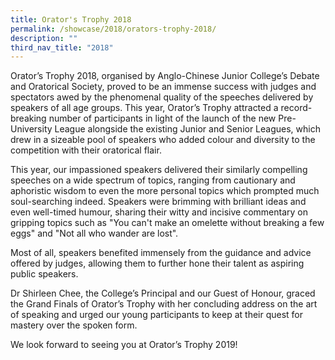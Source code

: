 ```yaml
---
title: Orator's Trophy 2018
permalink: /showcase/2018/orators-trophy-2018/
description: ""
third_nav_title: "2018"
---
```

Orator’s Trophy 2018, organised by Anglo-Chinese Junior College’s Debate and Oratorical Society, proved to be an immense success with judges and spectators awed by the phenomenal quality of the speeches delivered by speakers of all age groups. This year, Orator’s Trophy attracted a record-breaking number of participants in light of the launch of the new Pre-University League alongside the existing Junior and Senior Leagues, which drew in a sizeable pool of speakers who added colour and diversity to the competition with their oratorical flair.

  

This year, our impassioned speakers delivered their similarly compelling speeches on a wide spectrum of topics, ranging from cautionary and aphoristic wisdom to even the more personal topics which prompted much soul-searching indeed. Speakers were brimming with brilliant ideas and even well-timed humour, sharing their witty and incisive commentary on gripping topics such as "You can't make an omelette without breaking a few eggs" and "Not all who wander are lost".

  

Most of all, speakers benefited immensely from the guidance and advice offered by judges, allowing them to further hone their talent as aspiring public speakers.

  

Dr Shirleen Chee, the College’s Principal and our Guest of Honour, graced the Grand Finals of Orator’s Trophy with her concluding address on the art of speaking and urged our young participants to keep at their quest for mastery over the spoken form.

  

We look forward to seeing you at Orator’s Trophy 2019!